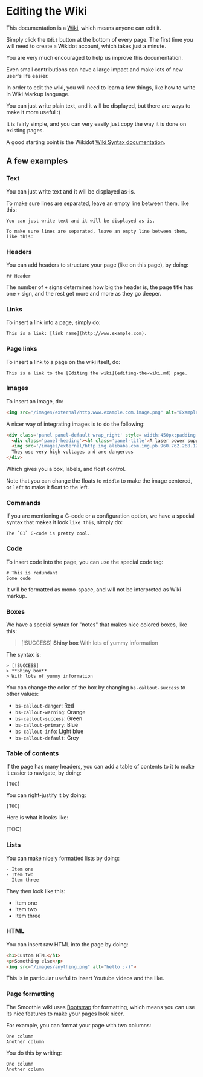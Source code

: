 
# Editing the Wiki

This documentation is a [Wiki](https://en.wikipedia.org/wiki/Wiki), which means anyone can edit it.

Simply click the `Edit` button at the bottom of every page. The first time you will need to create a Wikidot account, which takes just a minute.

You are very much encouraged to help us improve this documentation.

Even small contributions can have a large impact and make lots of new user's life easier.

In order to edit the wiki, you will need to learn a few things, like how to write in Wiki Markup language.

You can just write plain text, and it will be displayed, but there are ways to make it more useful :)

It is fairly simple, and you can very easily just copy the way it is done on existing pages.

A good starting point is the Wikidot [Wiki Syntax documentation](http://www.wikidot.com/doc-wiki-syntax:start).

## A few examples

### Text

You can just write text and it will be displayed as-is.

To make sure lines are separated, leave an empty line between them, like this:

```
You can just write text and it will be displayed as-is.

To make sure lines are separated, leave an empty line between them, like this:
```

### Headers

You can add headers to structure your page (like on this page), by doing:

```
## Header
```

The number of `+` signs determines how big the header is, the page title has one `+` sign, and the rest get more and more as they go deeper.

### Links

To insert a link into a page, simply do:

```
This is a link: [link name](http://www.example.com).
```

### Page links

To insert a link to a page on the wiki itself, do:

```
This is a link to the [Editing the wiki](editing-the-wiki.md) page.
```

### Images

To insert an image, do:

```html
<img src="/images/external/http.www.example.com.image.png" alt="Example Image">
```

A nicer way of integrating images is to do the following:

```html
<div class='panel panel-default wrap_right' style='width:450px;padding:10px '>
  <div class='panel-heading'><h4 class='panel-title'>A laser power supply</h4></div>
  <img src='/images/external/http.img.alibaba.com.img.pb.960.762.268.1285495147301.hz.cnmyalibaba.web4.68831.jpg' width='430px'><br/>
  They use very high voltages and are dangerous
</div>
```

Which gives you a box, labels, and float control.

Note that you can change the floats to `middle` to make the image centered, or `left` to make it float to the left.

### Commands

If you are mentioning a G-code or a configuration option, we have a special syntax that makes it look `like this`, simply do:

```
The `G1` G-code is pretty cool.
```

### Code

To insert code into the page, you can use the special code tag:

```
# This is redundant
Some code
```

It will be formatted as mono-space, and will not be interpreted as Wiki markup.

### Boxes

We have a special syntax for "notes" that makes nice colored boxes, like this:

> [!SUCCESS]
> **Shiny box**
> With lots of yummy information

The syntax is:

```
> [!SUCCESS]
> **Shiny box**
> With lots of yummy information
```

You can change the color of the box by changing `bs-callout-success` to other values:
- `bs-callout-danger`: Red
- `bs-callout-warning`: Orange
- `bs-callout-success`: Green
- `bs-callout-primary`: Blue
- `bs-callout-info`: Light blue
- `bs-callout-default`: Grey

### Table of contents

If the page has many headers, you can add a table of contents to it to make it easier to navigate, by doing:

```
[TOC]
```

You can right-justify it by doing:

```
[TOC]
```

Here is what it looks like:

[TOC]

### Lists

You can make nicely formatted lists by doing:

```
- Item one
- Item two
- Item three
```

They then look like this:

- Item one
- Item two
- Item three

### HTML

You can insert raw HTML into the page by doing:

```html
<h1>Custom HTML</h1>
<p>Something else</p>
<img src="/images/anything.png" alt="hello ;-)">
```

This is in particular useful to insert Youtube videos and the like.

### Page formatting

The Smoothie wiki uses [Bootstrap](http://getbootstrap.com/) for formatting, which means you can use its nice features to make your pages look nicer.

For example, you can format your page with two columns:

```
One column
Another column
```

You do this by writing:

```
One column
Another column
```
